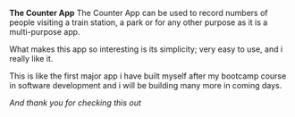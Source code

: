 **The Counter App**
The Counter App can be used to record numbers of people visiting a train station, a park or for any other purpose as it is a multi-purpose app. 

What makes this app so interesting is its simplicity; very easy to use, and i really like it.

This is like the first major app i have built myself after my bootcamp course in software development and i will be building many more in coming days.

_And thank you for checking this out_